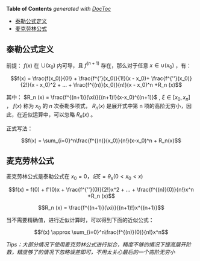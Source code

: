 <!-- START doctoc generated TOC please keep comment here to allow auto update -->
<!-- DON'T EDIT THIS SECTION, INSTEAD RE-RUN doctoc TO UPDATE -->
**Table of Contents**  *generated with [DocToc](https://github.com/thlorenz/doctoc)*

- [泰勒公式定义](#%E6%B3%B0%E5%8B%92%E5%85%AC%E5%BC%8F%E5%AE%9A%E4%B9%89)
- [麦克劳林公式](#%E9%BA%A6%E5%85%8B%E5%8A%B3%E6%9E%97%E5%85%AC%E5%BC%8F)

<!-- END doctoc generated TOC please keep comment here to allow auto update -->

## 泰勒公式定义

前提： $f(x)$ 在 $\cup (x_0)$ 内可导，且 $f^{(n+1)}$ 存在，那么对于任意 $x \in \cup (x_0)$ ，有：

$$f(x) = \frac{f(x_0)}{0!} + \frac{f^{'}(x_0)}{1!}(x - x_0)+ \frac{f^{''}(x_0)}{2!}(x - x_0)^2 + ... + \frac{f^{(n)}(x_0)}{n!}(x - x_0)^n +R_n (x)$$

其中： $R_n (x) = \frac{f^{(n+1)}(\xi)}{(n+1)!}(x-x_0)^{(n+1)}$ , $\xi \in [x_0,x_n]$ ， $f(x)$ 称为 $x_0$ 的 $n$ 次泰勒多项式， $R_n(x)$ 是展开式中第 n 项的高阶无穷小，因此，在近似运算中，可以忽略 $R_n(x)$ 。

正式写法：

$$f(x) = \sum_{i=0}^n\frac{f^{(n)}(x_0)}{n!}(x-x_0)^n + R_n(x)$$

## 麦克劳林公式

麦克劳林公式是泰勒公式在 $x_0 = 0 ，记 \xi = \theta_x (0 < x_0 < x)$

$$f(x) = f(0) + f'(0)x + \frac{f^{''}(0)}{2!}x^2 + ... + \frac{f^{(n)}(0)}{n!}x^n +R_n (x)$$

$$R_n (x) = \frac{f^{(n+1)}(\xi)}{(n+1)!}x^{(n+1)}$$

当不需要精确值，进行近似计算时，可以得到下面的近似公式：

$$f(x) \approx \sum_{i=0}^n\frac{f^{(n)}(0)}{n!}x^n$$

_Tips：大部分情况下使用麦克劳林公式进行拟合，精度不够的情况下提高展开阶数，精度够了的情况下忽略误差即可，不用太关心最后的一个高阶无穷小_
